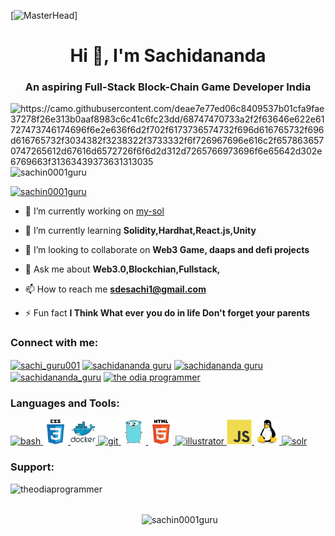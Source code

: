[![MasterHead](https://assets.bwbx.io/images/users/iqjWHBFdfxIU/iEFu2oofb0rE/v0/-999x-999.gif)]
<h1 align="center">Hi 👋, I'm Sachidananda</h1>
<h3 align="center">An aspiring Full-Stack Block-Chain Game Developer India</h3>
<img align="right" alt="https://camo.githubusercontent.com/deae7e77ed06c8409537b01cfa9fae37278f26e313b0aaf8983c6c41c6fc23dd/68747470733a2f2f63646e622e61727473746174696f6e2e636f6d2f702f6173736574732f696d616765732f696d616765732f3034382f3238322f3733332f6f726967696e616c2f6578636570747265612d67616d6572726f6f6d2d312d7265766973696f6e65642d302e6769663f31363439373631313035">

<p align="left"> <img src="https://komarev.com/ghpvc/?username=sachin0001guru&label=Profile%20views&color=0e75b6&style=flat" alt="sachin0001guru" /> </p>

<p align="left"> <a href="https://github.com/ryo-ma/github-profile-trophy"><img src="https://github-profile-trophy.vercel.app/?username=sachin0001guru" alt="sachin0001guru" /></a> </p>

- 🔭 I’m currently working on [my-sol](https://github.com/Sachin0001guru/my-sol)

- 🌱 I’m currently learning **Solidity,Hardhat,React.js,Unity**

- 👯 I’m looking to collaborate on **Web3 Game, daaps and defi projects**

- 💬 Ask me about **Web3.0,Blockchian,Fullstack,**

- 📫 How to reach me **sdesachi1@gmail.com**

- ⚡ Fun fact **I Think What ever you do in life Don't forget your parents**

<h3 align="left">Connect with me:</h3>
<p align="left">
<a href="https://twitter.com/sachi_guru001" target="blank"><img align="center" src="https://raw.githubusercontent.com/rahuldkjain/github-profile-readme-generator/master/src/images/icons/Social/twitter.svg" alt="sachi_guru001" height="30" width="40" /></a>
<a href="https://linkedin.com/in/sachidananda guru" target="blank"><img align="center" src="https://raw.githubusercontent.com/rahuldkjain/github-profile-readme-generator/master/src/images/icons/Social/linked-in-alt.svg" alt="sachidananda guru" height="30" width="40" /></a>
<a href="https://fb.com/sachidananda guru" target="blank"><img align="center" src="https://raw.githubusercontent.com/rahuldkjain/github-profile-readme-generator/master/src/images/icons/Social/facebook.svg" alt="sachidananda guru" height="30" width="40" /></a>
<a href="https://instagram.com/sachidananda_guru" target="blank"><img align="center" src="https://raw.githubusercontent.com/rahuldkjain/github-profile-readme-generator/master/src/images/icons/Social/instagram.svg" alt="sachidananda_guru" height="30" width="40" /></a>
<a href="https://www.youtube.com/c/the odia programmer" target="blank"><img align="center" src="https://raw.githubusercontent.com/rahuldkjain/github-profile-readme-generator/master/src/images/icons/Social/youtube.svg" alt="the odia programmer" height="30" width="40" /></a>
</p>

<h3 align="left">Languages and Tools:</h3>
<p align="left"> <a href="https://www.gnu.org/software/bash/" target="_blank" rel="noreferrer"> <img src="https://www.vectorlogo.zone/logos/gnu_bash/gnu_bash-icon.svg" alt="bash" width="40" height="40"/> </a> <a href="https://www.w3schools.com/css/" target="_blank" rel="noreferrer"> <img src="https://raw.githubusercontent.com/devicons/devicon/master/icons/css3/css3-original-wordmark.svg" alt="css3" width="40" height="40"/> </a> <a href="https://www.docker.com/" target="_blank" rel="noreferrer"> <img src="https://raw.githubusercontent.com/devicons/devicon/master/icons/docker/docker-original-wordmark.svg" alt="docker" width="40" height="40"/> </a> <a href="https://git-scm.com/" target="_blank" rel="noreferrer"> <img src="https://www.vectorlogo.zone/logos/git-scm/git-scm-icon.svg" alt="git" width="40" height="40"/> </a> <a href="https://golang.org" target="_blank" rel="noreferrer"> <img src="https://raw.githubusercontent.com/devicons/devicon/master/icons/go/go-original.svg" alt="go" width="40" height="40"/> </a> <a href="https://www.w3.org/html/" target="_blank" rel="noreferrer"> <img src="https://raw.githubusercontent.com/devicons/devicon/master/icons/html5/html5-original-wordmark.svg" alt="html5" width="40" height="40"/> </a> <a href="https://www.adobe.com/in/products/illustrator.html" target="_blank" rel="noreferrer"> <img src="https://www.vectorlogo.zone/logos/adobe_illustrator/adobe_illustrator-icon.svg" alt="illustrator" width="40" height="40"/> </a> <a href="https://developer.mozilla.org/en-US/docs/Web/JavaScript" target="_blank" rel="noreferrer"> <img src="https://raw.githubusercontent.com/devicons/devicon/master/icons/javascript/javascript-original.svg" alt="javascript" width="40" height="40"/> </a> <a href="https://www.linux.org/" target="_blank" rel="noreferrer"> <img src="https://raw.githubusercontent.com/devicons/devicon/master/icons/linux/linux-original.svg" alt="linux" width="40" height="40"/> </a> <a href="https://lucene.apache.org/solr/" target="_blank" rel="noreferrer"> <img src="https://www.vectorlogo.zone/logos/apache_solr/apache_solr-icon.svg" alt="solr" width="40" height="40"/> </a> </p>

<h3 align="left">Support:</h3>
<p><a href="https://www.buymeacoffee.com/theodiaprogrammer"> <img align="left" src="https://cdn.buymeacoffee.com/buttons/v2/default-yellow.png" height="50" width="210" alt="theodiaprogrammer" /></a></p><br><br>

<p><img align="center" src="https://github-readme-stats.vercel.app/api/top-langs?username=sachin0001guru&show_icons=true&locale=en&layout=compact" alt="sachin0001guru" /></p>
